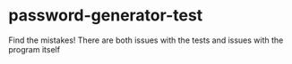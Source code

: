 # password-generator-test

Find the mistakes! There are both issues with the tests and issues with the program itself
